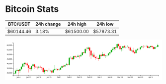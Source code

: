 # Bitcoin Stats

BTC/USDT|24h change|24h high|24h low|
|---|---|---|---|
|$60144.46|3.18%|$61500.00|$57873.31|

<img src="./chart.svg">
